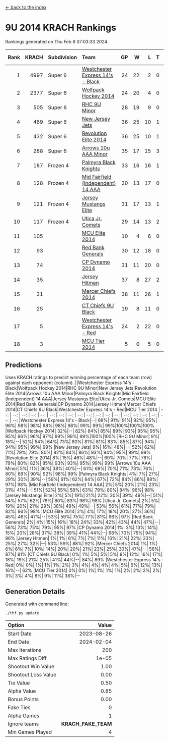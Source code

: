 [<- back to the index](readme.md)
# 9U 2014 KRACH Rankings
Rankings generated on Thu Feb  8 07:03:33 2024.

Rank|KRACH|Subdivision|Team|GP|W|L|T|OTW|OTL|SoS|Exp Wins|Win Diff
---:|---:|:---|:---|---:|---:|---:|---:|---:|---:|---:|---:|---:
1|4997|Super 6|[Westchester Express 14's - Black](https://gamesheetstats.com/seasons/3664/teams/140873/schedule)|24|22|2|0|2|0|565|22.8|-0.0
2|2377|Super 6|[Wolfpack Hockey 2014](https://gamesheetstats.com/seasons/3664/teams/140871/schedule)|24|20|4|0|0|1|953|20.8|-0.0
3|505|Super 6|[RHC 9U Minor](https://gamesheetstats.com/seasons/3664/teams/140876/schedule)|28|19|9|0|1|0|841|19.9|0.0
4|469|Super 6|[New Jersey Jets](https://gamesheetstats.com/seasons/3664/teams/140881/schedule)|36|25|10|1|3|0|542|26.4|0.0
5|432|Super 6|[Revolution Elite 2014](https://gamesheetstats.com/seasons/3664/teams/140880/schedule)|36|25|10|1|2|1|253|26.4|0.0
6|288|Super 6|[Arrows 10u AAA Minor](https://gamesheetstats.com/seasons/3664/teams/140872/schedule)|35|17|15|3|0|2|616|19.4|0.0
7|187|Frozen 4|[Palmyra Black Knights](https://gamesheetstats.com/seasons/3664/teams/140875/schedule)|33|16|16|1|1|1|612|17.4|0.0
8|128|Frozen 4|[Mid Fairfield (Independent) 14 AAA](https://gamesheetstats.com/seasons/3664/teams/140878/schedule)|30|13|17|0|1|0|668|13.9|0.0
9|121|Frozen 4|[Jersey Mustangs Elite](https://gamesheetstats.com/seasons/3664/teams/140888/schedule)|31|17|13|1|1|3|157|18.4|0.0
10|117|Frozen 4|[Utica Jr. Comets](https://gamesheetstats.com/seasons/3664/teams/140884/schedule)|29|14|13|2|0|1|295|15.9|0.0
11|105||[MCU Elite 2014](https://gamesheetstats.com/seasons/3664/teams/140874/schedule)|10|4|6|0|0|1|1851|4.9|0.0
12|93||[Red Bank Generals](https://gamesheetstats.com/seasons/3664/teams/140883/schedule)|30|12|18|0|1|1|481|12.9|0.0
13|74||[CP Dynamo 2014](https://gamesheetstats.com/seasons/3664/teams/140877/schedule)|31|11|20|0|0|1|618|11.9|0.0
14|35||[Jersey Hitmen](https://gamesheetstats.com/seasons/3664/teams/140879/schedule)|37|8|27|2|1|1|606|9.9|0.0
15|31||[Mercer Chiefs 2014](https://gamesheetstats.com/seasons/3664/teams/140885/schedule)|38|11|26|1|1|2|164|12.4|0.0
16|25||[CT Chiefs 9U Black](https://gamesheetstats.com/seasons/3664/teams/140886/schedule)|19|8|11|0|1|0|122|8.9|0.0
17|5||[Westchester Express 14's - Red](https://gamesheetstats.com/seasons/3664/teams/140887/schedule)|24|2|22|0|0|0|116|2.9|0.0
18|3||[MCU Tier 2014](https://gamesheetstats.com/seasons/3664/teams/140882/schedule)|5|0|5|0|0|0|167|0.9|0.0

## Predictions
Uses KRACH ratings to predict winning percentage of each team (row) against each opponent (column).
||Westchester Express 14's - Black|Wolfpack Hockey 2014|RHC 9U Minor|New Jersey Jets|Revolution Elite 2014|Arrows 10u AAA Minor|Palmyra Black Knights|Mid Fairfield (Independent) 14 AAA|Jersey Mustangs Elite|Utica Jr. Comets|MCU Elite 2014|Red Bank Generals|CP Dynamo 2014|Jersey Hitmen|Mercer Chiefs 2014|CT Chiefs 9U Black|Westchester Express 14's - Red|MCU Tier 2014
| --: | --: | --: | --: | --: | --: | --: | --: | --: | --: | --: | --: | --: | --: | --: | --: | --: | --: | --: 
|Westchester Express 14's - Black|--| 68%| 91%| 91%| 92%| 95%| 96%| 98%| 98%| 98%| 98%| 98%| 99%| 99%| 99%|100%|100%|100%
|Wolfpack Hockey 2014| 32%|--| 82%| 84%| 85%| 89%| 93%| 95%| 95%| 95%| 96%| 96%| 97%| 99%| 99%| 99%|100%|100%
|RHC 9U Minor|  9%| 18%|--| 52%| 54%| 64%| 73%| 80%| 81%| 81%| 83%| 85%| 87%| 94%| 94%| 95%| 99%| 99%
|New Jersey Jets|  9%| 16%| 48%|--| 52%| 62%| 71%| 79%| 79%| 80%| 82%| 84%| 86%| 93%| 94%| 95%| 99%| 99%
|Revolution Elite 2014|  8%| 15%| 46%| 48%|--| 60%| 70%| 77%| 78%| 79%| 80%| 82%| 85%| 93%| 93%| 95%| 99%| 99%
|Arrows 10u AAA Minor|  5%| 11%| 36%| 38%| 40%|--| 61%| 69%| 70%| 71%| 73%| 76%| 80%| 89%| 90%| 92%| 98%| 99%
|Palmyra Black Knights|  4%|  7%| 27%| 29%| 30%| 39%|--| 59%| 61%| 62%| 64%| 67%| 72%| 84%| 86%| 88%| 97%| 98%
|Mid Fairfield (Independent) 14 AAA|  2%|  5%| 20%| 21%| 23%| 31%| 41%|--| 51%| 52%| 55%| 58%| 63%| 79%| 80%| 84%| 96%| 98%
|Jersey Mustangs Elite|  2%|  5%| 19%| 21%| 22%| 30%| 39%| 49%|--| 51%| 54%| 57%| 62%| 78%| 80%| 83%| 96%| 98%
|Utica Jr. Comets|  2%|  5%| 19%| 20%| 21%| 29%| 38%| 48%| 49%|--| 53%| 56%| 61%| 77%| 79%| 82%| 96%| 98%
|MCU Elite 2014|  2%|  4%| 17%| 18%| 20%| 27%| 36%| 45%| 46%| 47%|--| 53%| 59%| 75%| 77%| 81%| 96%| 97%
|Red Bank Generals|  2%|  4%| 15%| 16%| 18%| 24%| 33%| 42%| 43%| 44%| 47%|--| 56%| 73%| 75%| 79%| 95%| 97%
|CP Dynamo 2014|  1%|  3%| 13%| 14%| 15%| 20%| 28%| 37%| 38%| 39%| 41%| 44%|--| 68%| 70%| 75%| 94%| 96%
|Jersey Hitmen|  1%|  1%|  6%|  7%|  7%| 11%| 16%| 21%| 22%| 23%| 25%| 27%| 32%|--| 53%| 59%| 88%| 92%
|Mercer Chiefs 2014|  1%|  1%|  6%|  6%|  7%| 10%| 14%| 20%| 20%| 21%| 23%| 25%| 30%| 47%|--| 56%| 87%| 91%
|CT Chiefs 9U Black|  0%|  1%|  5%|  5%|  5%|  8%| 12%| 16%| 17%| 18%| 19%| 21%| 25%| 41%| 44%|--| 84%| 89%
|Westchester Express 14's - Red|  0%|  0%|  1%|  1%|  1%|  2%|  3%|  4%|  4%|  4%|  4%|  5%|  6%| 12%| 13%| 16%|--| 62%
|MCU Tier 2014|  0%|  0%|  1%|  1%|  1%|  1%|  2%|  2%|  2%|  2%|  3%|  3%|  4%|  8%|  9%| 11%| 38%|--

## Generation Details

Generated with command line:
```
./thf.py update
```

| Option | Value |
| :----- | ----: |
| Start Date | 2023-08-26 |
| End Date | 2024-02-04 |
| Max Iterations | 200 |
| Max Ratings Diff | 1e-05 |
| Shootout Win Value | 1.00 |
| Shootout Loss Value | 0.00 |
| Tie Value | 0.50 |
| Alpha Value | 0.85 |
| Bonus Points | 0.00 |
| Fake Ties | 0 |
| Alpha Games | 1 |
| Ignore teams | __KRACH_FAKE_TEAM__ |
| Min Games Played | 4 |

